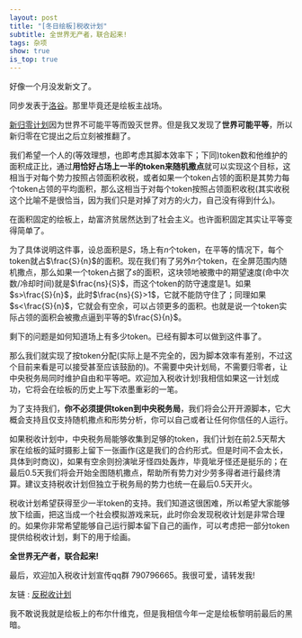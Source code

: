 ```yaml
---
layout: post
title: "[冬日绘板]税收计划"
subtitle: 全世界无产者，联合起来!
tags: 杂项
show: true
is_top: true
---
```


好像一个月没发新文了。

同步发表于[洛谷](https://www.luogu.com.cn/blog/uakioi/the-taxation-plan)。那里毕竟还是绘板主战场。

[新归零计划](https://www.luogu.com.cn/blog/uakioi/the-new-zeroer-plan)因为世界不可能平等而毁灭世界。但是我又发现了**世界可能平等**，所以新归零在它提出之后立刻被推翻了。

我们希望一个人的(等效理想，也即考虑其脚本效率下；下同)token数和他维护的面积成正比，通过**用恰好占场上一半的token来随机撒点**就可以实现这个目标，这相当于对每个势力按照占领面积收税，或者如果一个token占领的面积是其势力每个token占领的平均面积，那么这相当于对每个token按照占领面积收税(其实收税这个比喻不是很恰当，因为我们只是对掉了对方的火力，自己没有得到什么)。

在面积固定的绘板上，劫富济贫居然达到了社会主义。也许面积固定其实让平等变得简单了。

为了具体说明这件事，设总面积是$S$，场上有$n$个token，在平等的情况下，每个token就占$\frac{S}{n}$的面积。现在我们有了另外$n$个token，在全屏范围内随机撒点，那么如果一个token占据了$s$的面积，这块领地被撒中的期望速度(命中次数/冷却时间)就是$\frac{ns}{S}$，而这个token的防守速度是$1$。如果$s>\frac{S}{n}$，此时$\frac{ns}{S}>1$，它就不能防守住了；同理如果$s<\frac{S}{n}$，它就会有空余，可以占领更多的面积。也就是说一个token实际占领的面积会被撒点逼到平等的$\frac{S}{n}$。

剩下的问题是如何知道场上有多少token。已经有脚本可以做到这件事了。

那么我们就实现了按token分配(实际上是不完全的，因为脚本效率有差别，不过这个目前来看是可以接受甚至应该鼓励的)。不需要中央计划局，不需要归零者，让中央税务局同时维护自由和平等吧。欢迎加入税收计划!我相信如果这一计划成功，它将会在绘板的历史上写下浓墨重彩的一笔。

为了支持我们，**你不必须提供token到中央税务局**，我们将会公开开源脚本，它大概会支持且仅支持随机撒点和形势分析，你可以自己或者让任何你信任的人运行。

如果税收计划中，中央税务局能够收集到足够的token，我们计划在前2.5天帮大家在绘板的延时摄影上留下一张画作(这是我们的合约形式。但是时间不会太长，具体到时商议)，如果有空余则扮演呲牙怪四处轰炸，毕竟呲牙怪还是挺乐的；在最后0.5天我们将会开始全图随机撒点，帮助所有势力对少劳多得者进行最终清算。建议支持税收计划但独立于税务局的势力也统一在最后0.5天开火。

税收计划希望获得至少一半token的支持。我们知道这很困难，所以希望大家能够放下绘画，把这当成一个社会模拟游戏来玩，此时你会发现税收计划是非常合理的。如果你非常希望能够自己运行脚本留下自己的画作，可以考虑把一部分token提供给税收计划，剩下的用于绘画。

**全世界无产者，联合起来!**

最后，欢迎加入税收计划宣传qq群 790796665。我很可爱，请转发我!

友链 : [反税收计划](https://pcq.blog.luogu.org/post-dong-ri-hui-ban-fan-shui-shou-ji-hua)

我不敢说我就是绘板上的布尔什维克，但是我相信今年一定是绘板黎明前最后的黑暗。